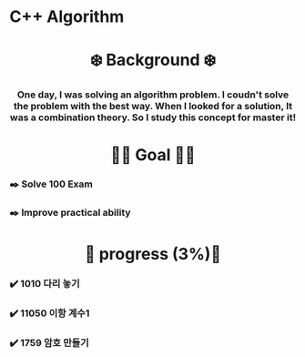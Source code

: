 # C++ Algorithm

<h1 align="middle"> ❄️ Background ❄️ </h1>
<h3 align="middle"> One day, I was solving an algorithm problem. I coudn't solve the problem with the best way. When I looked for a solution, It was a combination theory. So I study this concept for master it! </h3>

<h1 align="middle"> 🔆🔆 Goal 🔆🔆 </h1>
<h3> ✒️ Solve 100 Exam </h3>
<h3> ✒️ Improve practical ability </h3>

<h1 align="middle"> 💫 progress (3%)💫 </h1>
<h3> ✔️ 1010 다리 놓기 </h3>
<h3> ✔️ 11050 이항 계수1 </h3>
<h3> ✔️ 1759 암호 만들기 </h3>
